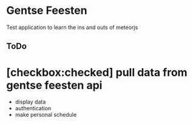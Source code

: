 # Gentse Feesten

Test application to learn the ins and outs of meteorjs

## ToDo

 # [checkbox:checked] pull data from gentse feesten api
* display data
* authentication
* make personal schedule